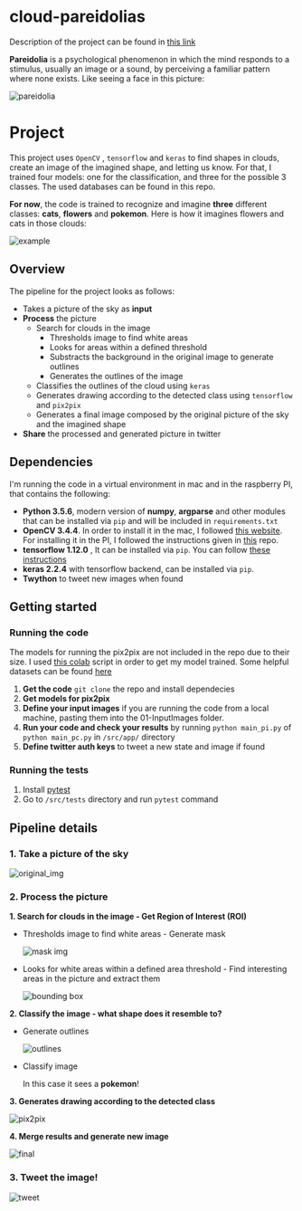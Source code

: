 # cloud-pareidolias

Description of the project can be found in [this link](https://www.ideo.com/blog/training-a-computer-to-find-shapes-in-the-clouds)

**Pareidolia** is a psychological phenomenon in which the mind responds to a stimulus, usually an image or a sound, by perceiving a familiar pattern where none exists. Like seeing a face in this picture:

  ![pareidolia](https://www.artnews.com/wp-content/uploads/2017/08/4689253598_ccaa7fe938_b.jpg)

# Project

This project uses `OpenCV` , `tensorflow` and `keras` to find shapes in clouds, create an image of the imagined shape, and letting us know. For that, I trained four models: one for the classification, and three for the possible 3 classes. The used databases can be found in this repo.

**For now**, the code is trained to recognize and imagine **three** different classes: **cats**, **flowers** and **pokemon**. Here is how it imagines flowers and cats in those clouds:

  ![example](https://raw.githubusercontent.com/msotomorras/cloud-pareidolias/master/example%20pics/merged.jpg)
## Overview

The pipeline for the project looks as follows:
* Takes a picture of the sky as **input**
* **Process** the picture
   * Search for clouds in the image
      * Thresholds image to find white areas
      * Looks for areas within a defined threshold
      * Substracts the background in the original image to generate outlines
      * Generates the outlines of the image
   * Classifies the outlines of the cloud using `keras`
   * Generates drawing according to the detected class using `tensorflow` and `pix2pix`
   * Generates a final image composed by the original picture of the sky and the imagined shape
* **Share** the processed and generated picture in twitter

## Dependencies

I'm running the code in a virtual environment in mac and in the raspberry PI, that contains the following:

* **Python 3.5.6**, modern version of **numpy**, **argparse** and other modules that can be installed via `pip` and will be included in `requirements.txt`
* **OpenCV 3.4.4**. In order to install it in the mac, I followed [this website](https://www.pyimagesearch.com/2016/12/19/install-opencv-3-on-macos-with-homebrew-the-easy-way/).<br/>
For installing it in the PI, I followed the instructions given in [this](https://github.com/EdjeElectronics/TensorFlow-Object-Detection-on-the-Raspberry-Pi) repo.
* **tensorflow 1.12.0** , It can be installed via `pip`. You can follow [these instructions](https://www.tensorflow.org/install/pip)
* **keras 2.2.4** with tensorflow backend, can be installed via `pip`.
* **Twython** to tweet new images when found

## Getting started

### Running the code

The models for running the pix2pix are not included in the repo due to their size. I used [this colab](https://colab.research.google.com/github/tensorflow/tensorflow/blob/master/tensorflow/contrib/eager/python/examples/pix2pix/pix2pix_eager.ipynb) script in order to get my model trained. Some helpful datasets can be found [here](https://people.eecs.berkeley.edu/~tinghuiz/projects/pix2pix/datasets/)
1. **Get the code** `git clone` the repo and install dependecies
2. **Get models for pix2pix**
3. **Define your input images** if you are running the code from a local machine, pasting them into the 01-InputImages folder.
4. **Run your code and check your results** by running `python main_pi.py` of `python main_pc.py` in `/src/app/` directory
5. **Define twitter auth keys** to tweet a new state and image if found

### Running the tests

1. Install [pytest](https://docs.pytest.org/en/latest/getting-started.html)
2. Go to `/src/tests` directory and run `pytest` command

## Pipeline details

### 1. Take a picture of the sky

   ![original_img](https://raw.githubusercontent.com/msotomorras/cloud-pareidolias/master/06-Example/img_original.jpg)
       
### 2. Process the picture

**1. Search for clouds in the image - Get Region of Interest (ROI)**

   * Thresholds image to find white areas - Generate mask
   
      ![mask img](https://raw.githubusercontent.com/msotomorras/cloud-pareidolias/master/06-Example/img_masked.jpg)
   
   * Looks for white areas within a defined area threshold  - Find interesting areas in the picture and extract them
   
      ![bounding box](https://raw.githubusercontent.com/msotomorras/cloud-pareidolias/master/06-Example/img_cropped.jpg)
   
**2. Classify the image - what shape does it resemble to?**

   * Generate outlines
    
      ![outlines](https://raw.githubusercontent.com/msotomorras/cloud-pareidolias/master/06-Example/img_outlines.jpg)
   
   * Classify image
   
      In this case it sees a **pokemon**!

**3. Generates drawing according to the detected class**

   ![pix2pix](https://raw.githubusercontent.com/msotomorras/cloud-pareidolias/master/06-Example/img_resultpng.png)
   
**4. Merge results and generate new image**
   
   ![final](https://raw.githubusercontent.com/msotomorras/cloud-pareidolias/master/06-Example/img_final.png)


### 3. Tweet the image!

   ![tweet](https://raw.githubusercontent.com/msotomorras/cloud-pareidolias/master/06-Example/tweet.jpg)
